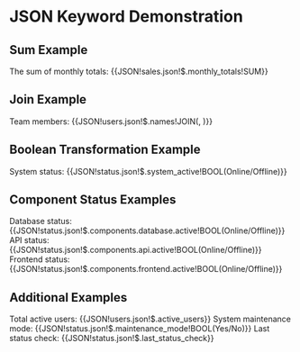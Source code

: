 # JSON Keyword Demonstration

## Sum Example
The sum of monthly totals: {{JSON!sales.json!$.monthly_totals!SUM}}

## Join Example
Team members: {{JSON!users.json!$.names!JOIN(, )}}

## Boolean Transformation Example
System status: {{JSON!status.json!$.system_active!BOOL(Online/Offline)}}

## Component Status Examples
Database status: {{JSON!status.json!$.components.database.active!BOOL(Online/Offline)}}
API status: {{JSON!status.json!$.components.api.active!BOOL(Online/Offline)}}
Frontend status: {{JSON!status.json!$.components.frontend.active!BOOL(Online/Offline)}}

## Additional Examples
Total active users: {{JSON!users.json!$.active_users}}
System maintenance mode: {{JSON!status.json!$.maintenance_mode!BOOL(Yes/No)}}
Last status check: {{JSON!status.json!$.last_status_check}} 